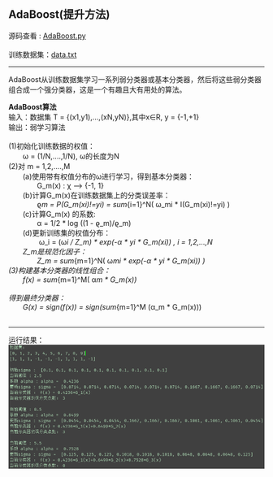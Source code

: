 ## AdaBoost(提升方法)

源码查看 : [AdaBoost.py](AdaBoost.py) <br>
<br>
训练数据集：[data.txt](data.txt)<br>

***

AdaBoost从训练数据集学习一系列弱分类器或基本分类器，然后将这些弱分类器组合成一个强分类器，这是一个有趣且大有用处的算法。<br>

**AdaBoost算法**<br>
输入：数据集 T = {(x1,y1),...,(xN,yN)},其中x&in;R, y = {-1,+1}<br>
输出：弱学习算法<br><br>
(1)初始化训练数据的权值：<br>
&emsp;&emsp;&omega; = (1/N,....,1/N), &omega;的长度为N<br>
(2)对 m = 1,2,....,M<br>
&emsp;&emsp;(a)使用带有权值分布的&omega;进行学习，得到基本分类器：<br>
&emsp;&emsp;&emsp;&emsp;G_m(x) : &chi; --> {-1, 1}<br>
&emsp;&emsp;(b)计算G_m(x)在训练数据集上的分类误差率：<br>
&emsp;&emsp;&emsp;&emsp;&varrho;_m = P(G_m(xi)!=yi) = sum_{i=1}^N( &omega;_mi \* I(G_m(xi)!=yi) ) <br>
&emsp;&emsp;(c)计算G_m(x) 的系数:<br>
&emsp;&emsp;&emsp;&emsp;&alpha; = 1/2 \* log ((1 - &varrho;_m)/&varrho;_m) <br>
&emsp;&emsp;(d)更新训练集的权值分布：<br>
&emsp;&emsp;&emsp;&emsp; &omega;_i = (&omega;_i / Z_m) \* exp(-&alpha; \* yi \* G_m(xi)) , i = 1,2,...,N <br>
&emsp;&emsp;Z_m是规范化因子： <br>
&emsp;&emsp;&emsp;&emsp;Z_m = sum_{m=1}^N( &omega;_mi \* exp(-&alpha; \* yi \* G_m(xi)) ) <br>
(3)构建基本分类器的线性组合：<br>
&emsp;&emsp;f(x) = sum_{m=1}^M( &alpha;_m \* G_m(x)) <br>
<br>
得到最终分类器：<br>
&emsp;&emsp;G(x) = sign(f(x)) = sign(sum_{m=1}^M (&alpha;_m \* G_m(x))) <br>
<br>

***
运行结果：
![result](imgs/result.png)
